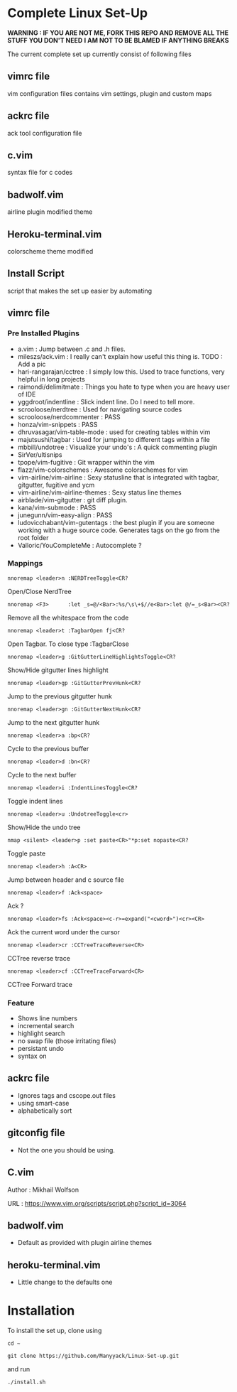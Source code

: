 # Complete Linux Set-Up

**WARNING : IF YOU ARE NOT ME, FORK THIS REPO AND REMOVE ALL THE STUFF YOU DON'T NEED**
**I AM NOT TO BE BLAMED IF ANYTHING BREAKS**

The current complete set up currently consist of following files

## vimrc file
vim configuration files contains vim settings, plugin and custom maps

## ackrc file
ack tool configuration file

## c.vim
syntax file for c codes

## badwolf.vim
airline plugin modified theme

## Heroku-terminal.vim
colorscheme theme modified

## Install Script
script that makes the set up easier by automating

## vimrc file

### Pre Installed Plugins
- a.vim
: Jump between .c and .h files.
- mileszs/ack.vim
: I really can't explain how useful this thing is. TODO : Add a pic
- hari-rangarajan/cctree
: I simply low this. Used to trace functions, very helpful in long projects
- raimondi/delimitmate
: Things you hate to type when you are heavy user of IDE
- yggdroot/indentline
: Slick indent line. Do I need to tell more.
- scrooloose/nerdtree
: Used for navigating source codes
- scrooloose/nerdcommenter
: PASS
- honza/vim-snippets
: PASS
- dhruvasagar/vim-table-mode
: used for creating tables within vim
- majutsushi/tagbar
: Used for jumping to different tags within a file
- mbbill/undotree
: Visualize your undo's
: A quick commenting plugin
- SirVer/ultisnips
- tpope/vim-fugitive
: Git wrapper within the vim
- flazz/vim-colorschemes
: Awesome colorschemes for vim
- vim-airline/vim-airline
: Sexy statusline that is integrated with tagbar, gitgutter, fugitive and ycm
- vim-airline/vim-airline-themes
: Sexy status line themes
- airblade/vim-gitgutter
: git diff plugin.
- kana/vim-submode
: PASS
- junegunn/vim-easy-align
: PASS
- ludovicchabant/vim-gutentags
: the best plugin if you are someone working with a huge source code. Generates tags on the go from the root folder
- Valloric/YouCompleteMe
: Autocomplete ?

### Mappings

`nnoremap <leader>n :NERDTreeToggle<CR?`

Open/Close NerdTree

`nnoremap <F3>      :let _s=@/<Bar>:%s/\s\+$//e<Bar>:let @/=_s<Bar><CR?`

Remove all the whitespace from the code

`nnoremap <leader>t :TagbarOpen fj<CR?`

Open Tagbar. To close type :TagbarClose

`nnoremap <leader>g :GitGutterLineHighlightsToggle<CR?`

Show/Hide gitgutter lines highlight 

`nnoremap <leader>gp :GitGutterPrevHunk<CR?`

Jump to the previous gitgutter hunk

`nnoremap <leader>gn :GitGutterNextHunk<CR?`

Jump to the next gitgutter hunk

`nnoremap <leader>a :bp<CR?`

Cycle to the previous buffer

`nnoremap <leader>d :bn<CR?`

Cycle to the next buffer

`nnoremap <leader>i :IndentLinesToggle<CR?`

Toggle indent lines

`nnoremap <leader>u :UndotreeToggle<cr>`

Show/Hide the undo tree

`nmap <silent> <leader>p :set paste<CR>"*p:set nopaste<CR?`

Toggle paste

`nnoremap <leader>h :A<CR>`

Jump between header and c source file

`nnoremap <leader>f :Ack<space>`

Ack ?

`nnoremap <leader>fs :Ack<space><c-r>=expand("<cword>")<cr><CR>`

Ack the current word under the cursor

`nnoremap <leader>cr :CCTreeTraceReverse<CR>`

CCTree reverse trace

`nnoremap <leader>cf :CCTreeTraceForward<CR>`

CCTree Forward trace

### Feature

- Shows line numbers
- incremental search
- highlight search
- no swap file (those irritating files)
- persistant undo
- syntax on 

## ackrc file

- Ignores tags and cscope.out files
- using smart-case
- alphabetically sort

## gitconfig file

- Not the one you should be using.

## C.vim

Author  : Mikhail Wolfson

URL     : https://www.vim.org/scripts/script.php?script_id=3064

## badwolf.vim

- Default as provided with plugin airline themes

## heroku-terminal.vim

- Little change to the defaults one

# Installation

To install the set up, clone using

`cd ~`

`git clone https://github.com/Manyyack/Linux-Set-up.git`

and run

`./install.sh`
